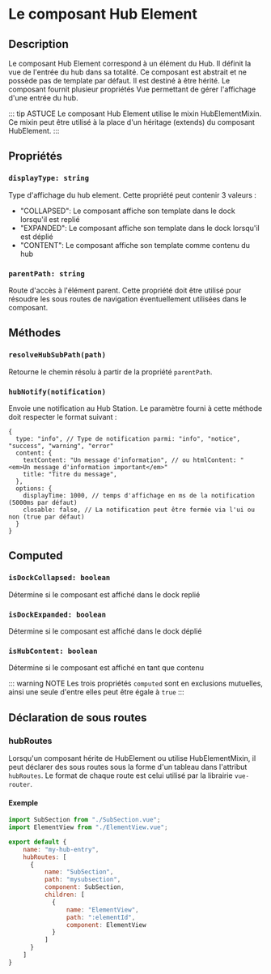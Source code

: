 # Le composant Hub Element

## Description
Le composant Hub Element correspond à un élément du Hub. Il définit la vue de l'entrée du hub dans sa totalité.
Ce composant est abstrait et ne possède pas de template par défaut. Il est destiné à être hérité. 
Le composant fournit plusieur propriétés Vue permettant de gérer l'affichage d'une entrée du hub.

::: tip ASTUCE
Le composant Hub Element utilise le mixin HubElementMixin. Ce mixin peut être utilisé à la place d'un héritage (extends) du composant HubElement.
:::

## Propriétés
### `displayType: string`
Type d'affichage du hub element. Cette propriété peut contenir 3 valeurs : 
* "COLLAPSED": Le composant affiche son template dans le dock lorsqu'il est replié
* "EXPANDED": Le composant affiche son template dans le dock lorsqu'il est déplié
* "CONTENT": Le composant affiche son template comme contenu du hub
### `parentPath: string`
Route d'accès à l'élément parent. Cette propriété doit être utilisé pour résoudre les sous routes de navigation éventuellement utilisées dans le composant.

 
## Méthodes
### `resolveHubSubPath(path)`
Retourne le chemin résolu à partir de la propriété `parentPath`.

### `hubNotify(notification)`
Envoie une notification au Hub Station.
Le paramètre fourni à cette méthode doit respecter le format suivant : 
```json5
{
  type: "info", // Type de notification parmi: "info", "notice", "success", "warning", "error" 
  content: {
    textContent: "Un message d'information", // ou htmlContent: "<em>Un message d'information important</em>"
    title: "Titre du message",
  },
  options: {
    displayTime: 1000, // temps d'affichage en ms de la notification (5000ms par défaut)
    closable: false, // La notification peut être fermée via l'ui ou non (true par défaut)
  }
}
```

## Computed
### `isDockCollapsed: boolean`
Détermine si le composant est affiché dans le dock replié

### `isDockExpanded: boolean`
Détermine si le composant est affiché dans le dock déplié

### `isHubContent: boolean`
Détermine si le composant est affiché en tant que contenu

::: warning NOTE
Les trois propriétés `computed` sont en exclusions mutuelles, ainsi une seule d'entre elles peut être égale à `true`
:::

## Déclaration de sous routes 
### hubRoutes
Lorsqu'un composant hérite de HubElement ou utilise HubElementMixin, il peut déclarer des sous routes sous la forme d'un tableau dans l'attribut `hubRoutes`.
Le format de chaque route est celui utilisé par la librairie `vue-router`.
#### Exemple
```js
import SubSection from "./SubSection.vue";
import ElementView from "./ElementView.vue";

export default {
    name: "my-hub-entry",
    hubRoutes: [
      {
          name: "SubSection",
          path: "mysubsection",
          component: SubSection,
          children: [
            {
                name: "ElementView",
                path: ":elementId",
                component: ElementView
            }
          ]
      }
    ]
}
```
